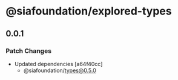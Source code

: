 # @siafoundation/explored-types

## 0.0.1

### Patch Changes

- Updated dependencies [a64f40cc]
  - @siafoundation/types@0.5.0
